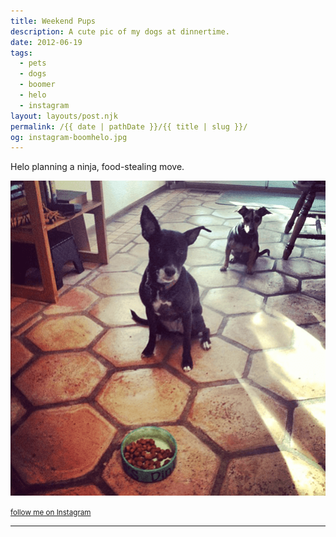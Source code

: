 ```yaml
---
title: Weekend Pups
description: A cute pic of my dogs at dinnertime.
date: 2012-06-19
tags: 
  - pets
  - dogs
  - boomer
  - helo
  - instagram
layout: layouts/post.njk
permalink: /{{ date | pathDate }}/{{ title | slug }}/
og: instagram-boomhelo.jpg
---
```


Helo planning a ninja, food-stealing move.

![Boomer waiting patiently in front of her food bowl, Helo is behind her leaning his head to see the food](/img/instagram-boomhelo.png)

<small class="footnotes"><a href="http://instagram.com/lynnandtonic">follow me on Instagram</a></small>

---
